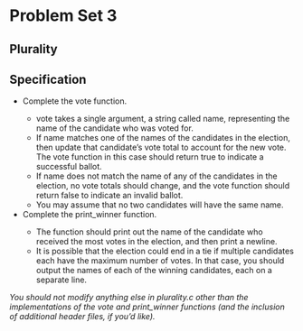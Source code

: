 <h1>Problem Set 3</h1>
<h2>Plurality</h2>
<h2>Specification</h2>

<ul>
<li>Complete the vote function.</li>
<ul>
<li>vote takes a single argument, a string called name, representing the name of the candidate who was voted for.</li>
<li>If name matches one of the names of the candidates in the election, then update that candidate’s vote total to account for the new vote. The vote function in this case should return true to indicate a successful ballot.</li>
<li>If name does not match the name of any of the candidates in the election, no vote totals should change, and the vote function should return false to indicate an invalid ballot.</li>
<li>You may assume that no two candidates will have the same name.</li>
</ul>
<li>Complete the print_winner function.</li>
<ul>
<li>The function should print out the name of the candidate who received the most votes in the election, and then print a newline.</li>
<li>It is possible that the election could end in a tie if multiple candidates each have the maximum number of votes. In that case, you should output the names of each of the winning candidates, each on a separate line.</li>
</ul>  
</ul>
<p><em>You should not modify anything else in plurality.c other than the implementations of the vote and print_winner functions (and the inclusion of additional header files, if you’d like).</em></p>
